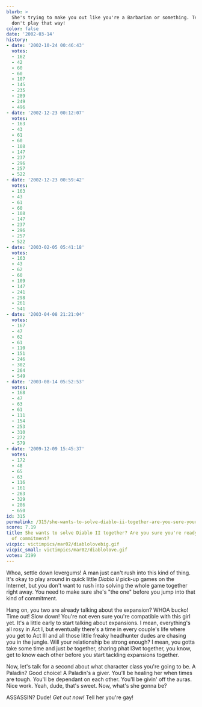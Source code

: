 ```yaml
---
blurb: >
  She's trying to make you out like you're a Barbarian or something. Tell her you
  don't play that way!
color: false
date: '2002-03-14'
history:
- date: '2002-10-24 00:46:43'
  votes:
  - 162
  - 42
  - 60
  - 60
  - 107
  - 145
  - 235
  - 289
  - 249
  - 496
- date: '2002-12-23 00:12:07'
  votes:
  - 163
  - 43
  - 61
  - 60
  - 108
  - 147
  - 237
  - 296
  - 257
  - 522
- date: '2002-12-23 00:59:42'
  votes:
  - 163
  - 43
  - 61
  - 60
  - 108
  - 147
  - 237
  - 296
  - 257
  - 522
- date: '2003-02-05 05:41:18'
  votes:
  - 163
  - 43
  - 62
  - 60
  - 109
  - 147
  - 241
  - 298
  - 261
  - 541
- date: '2003-04-08 21:21:04'
  votes:
  - 167
  - 47
  - 62
  - 61
  - 110
  - 151
  - 246
  - 302
  - 264
  - 549
- date: '2003-08-14 05:52:53'
  votes:
  - 168
  - 47
  - 63
  - 61
  - 111
  - 154
  - 253
  - 310
  - 272
  - 579
- date: '2009-12-09 15:45:37'
  votes:
  - 172
  - 48
  - 65
  - 63
  - 116
  - 161
  - 263
  - 329
  - 286
  - 650
id: 315
permalink: /315/she-wants-to-solve-diablo-ii-together-are-you-sure-youre-ready-for-that-kind-of-commitment/
score: 7.19
title: She wants to solve Diablo II together? Are you sure you're ready for that kind
  of commitment?
vicpic: victimpics/mar02/diablolovebig.gif
vicpic_small: victimpics/mar02/diablolove.gif
votes: 2199
---
```


Whoa, settle down lovergums! A man just can't rush into this kind of
thing. It's okay to play around in quick little *Diablo II* pick-up
games on the Internet, but you don't want to rush into solving the whole
game together right away. You need to make sure she's "the one" before
you jump into that kind of commitment.

Hang on, you two are already talking about the expansion? WHOA bucko!
Time out! Slow down! You're not even sure you're compatible with this
girl yet. It's a little early to start talking about expansions. I mean,
everything's all rosy in Act I, but eventually there's a time in every
couple's life where you get to Act III and all those little freaky
headhunter dudes are chasing you in the jungle. Will your relationship
be strong enough? I mean, you gotta take some time and just *be*
together, sharing phat l3wt together, you know, get to know each other
before you start tackling expansions together.

Now, let's talk for a second about what character class you're going to
be. A Paladin? Good choice! A Paladin's a giver. You'll be healing her
when times are tough. You'll be dependant on each other. You'll be
givin' off the auras. Nice work. Yeah, dude, that's sweet. Now, what's
she gonna be?

ASSASSIN? Dude! *Get out now!* Tell her you're gay!